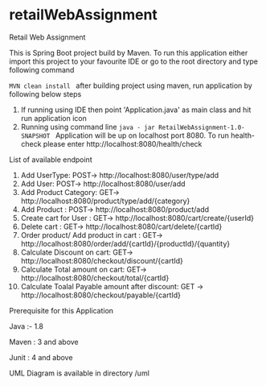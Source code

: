 # retailWebAssignment
Retail Web Assignment


This is Spring Boot project build by Maven.
To run this application either import this project to your favourite IDE or go to the root directory and type following command

`MVN clean install
`
after building project using maven, run application by following below steps

1. If running using IDE then point 'Application.java' as main class and hit run application icon
2. Running using command line `java - jar RetailWebAssignment-1.0-SNAPSHOT
                              `
Application will be up on localhost port 8080. To run health-check please enter http://localhost:8080/health/check

List of available endpoint 

1. Add UserType: POST-> http://localhost:8080/user/type/add 
2. Add User: POST-> http://localhost:8080/user/add
3. Add Product Category: GET-> http://localhost:8080/product/type/add/{category}
4. Add Product : POST-> http://localhost:8080/product/add
5. Create cart for User : GET-> http://localhost:8080/cart/create/{userId}
6. Delete cart : GET-> http://localhost:8080/cart/delete/{cartId}
7. Order product/ Add product in cart : GET-> http://localhost:8080/order/add/{cartId}/{productId}/{quantity}
8. Calculate Discount on cart: GET-> http://localhost:8080/checkout/discount/{cartId}
9. Calculate Total amount on cart: GET-> http://localhost:8080/checkout/total/{cartId}
10. Calculate Toalal Payable amount after discount: GET -> http://localhost:8080/checkout/payable/{cartId}


Prerequisite for this Application

Java    :- 1.8

Maven   : 3 and above

Junit   : 4 and above


UML Diagram is available in directory <Root>/uml
